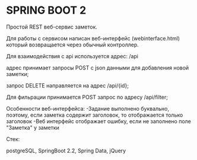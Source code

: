 # SPRING BOOT 2

Простой REST веб-сервис заметок.

Для работы с сервисом написан веб-интерфейс (webinterface.html) который возвращается через обычный контроллер.

Для взаимодействия с api используется адрес: /api

адрес принимает запросы POST с json данными для добавления новой заметки;

запрос DELETE направляется на адрес /api/{id};

Для фильрации принимается POST запрос по адресу /api/filter;

Особенности веб-интерфейса:
-Задание выполнено буквально, поэтому, если заметка содержит заголовок, то отображается только заголовок
-Веб интерфейс отображает ошибку, если не заполнено поле "Заметка" у заметки
    
 Стек:
 
 postgreSQL, SpringBoot 2.2, Spring Data, jQuery


